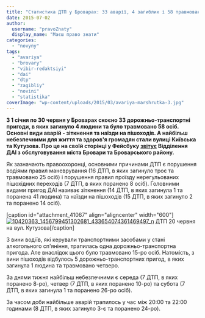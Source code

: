 ```yaml
---
title: "Статистика ДТП у Броварах: 33 аварії, 4 загиблих і 58 травмованих за півроку, - ДАІ"
date: 2015-07-02
author: 
  username: "pravoZnaty"
  display_name: "Маєш право знати"
categories: 
  - "novyny"
tags: 
  - "avariya"
  - "brovary"
  - "vibir-redaktsiyi"
  - "dai"
  - "dtp"
  - "zagibliy"
  - "novini"
  - "statistika"
coverImage: "wp-content/uploads/2015/03/avariya-marshrutka-3.jpg"
---
```


**З 1 січня по 30 червня у Броварах скоєно 33 дорожньо-транспортні пригоди, в яких загинуло 4 людини та було травмовано 58 осіб. Основні види аварій - зіткнення та наїзди на пішоходів. А найбільш небезпечними для життя та здоров'я громадян стали вулиці Київська та Кутузова. Про це на своїй сторінці у Фейсбуку [звітує](https://www.facebook.com/brovary.dai/photos/a.1620957081491654.1073741828.1620953004825395/1620968898157139/?type=1&permPage=1) Відділення ДАІ з обслуговування міста Бровари та Броварського району.**

Як зазначають правоохоронці, основними причинами ДТП є порушення водіями правил маневрування (16 ДТП, в яких загинуло троє та травмовано 25 осіб) і порушення правил проїзду нерегульованих пішохідних переходів (7 ДТП, в яких поранено 8 осіб). Головними видами пригод ДАІ називає зіткнення (14 ДТП, в яких загинула 1 та поранена 41 людина) та наїзди на пішоходів (15 ДТП, в яких загинуло 2 та поранено 14 осіб).

\[caption id="attachment\_41067" align="aligncenter" width="600"\][![10420363_1456799451302681_433654074361469497_n](https://mpz.brovary.org/wp-content/uploads/2015/06/10420363_1456799451302681_433654074361469497_n.jpg)](https://mpz.brovary.org/wp-content/uploads/2015/06/10420363_1456799451302681_433654074361469497_n.jpg) ДТП 20 червня на вул. Кутузова\[/caption\]

З вини водіїв, які керували транспортними засобами у стані алкогольного сп'яніння, трапилась одна дорожньо-транспортна пригода. Але внаслідок цього було травмовано 15-ро осіб. Натомість, з вини пішоходів відбулось 5 дорожньо-транспортних пригод, в яких загинула 1 людина та травмовано четверо.

За днями тижня найбільш небезпечними є середа (7 ДТП, в яких поранено 8-ро), четвер (7 ДТП, в яких поранено 10-ро) та субота (7 ДТП, в яких загинула 1 та поранено 26-ро осіб).

За часом доби найбільше аварій трапилось у час між 20:00 та 22:00 годинами (8 ДТП, в яких загинуло 3-є та поранено 24-ро).
